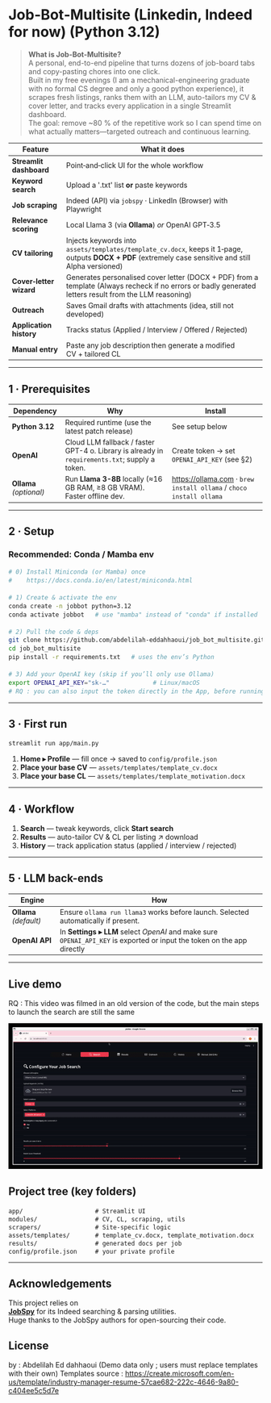 # Job‑Bot‑Multisite (Linkedin, Indeed for now) (Python 3.12)

> **What is Job-Bot-Multisite?**  
> A personal, end-to-end pipeline that turns dozens of job-board tabs and copy-pasting chores into one click.  
> Built in my free evenings (I am a mechanical-engineering graduate with no formal CS degree and only a good python experience), it scrapes fresh listings, ranks them with an LLM, auto-tailors my CV & cover letter, and tracks every application in a single Streamlit dashboard.  
> The goal: remove ~80 % of the repetitive work so I can spend time on what actually matters—targeted outreach and continuous learning.


| Feature | What it does |
|---------|--------------|
| **Streamlit dashboard** | Point‑and‑click UI for the whole workflow |
| **Keyword search** | Upload a '.txt' list **or** paste keywords |
| **Job scraping** | Indeed (API) via `jobspy` · LinkedIn (Browser) with Playwright |
| **Relevance scoring** | Local Llama 3 (via **Ollama**) *or* OpenAI GPT‑3.5 |
| **CV tailoring** | Injects keywords into `assets/templates/template_cv.docx`, keeps it 1‑page, outputs **DOCX + PDF** (extremely case sensitive and still Alpha versioned) |
| **Cover‑letter wizard** | Generates personalised cover letter (DOCX + PDF) from a template (Always recheck if no errors or badly generated letters result from the LLM reasoning) |
| **Outreach** | Saves Gmail drafts with attachments (idea, still not developed) |
| **Application history** | Tracks status (Applied / Interview / Offered / Rejected) |
| **Manual entry** | Paste any job description then generate a modified CV + tailored CL |

---

## 1 · Prerequisites

| Dependency | Why | Install |
|------------|-----|---------|
| **Python 3.12** | Required runtime (use the latest patch release) | See setup below |
| **OpenAI** | Cloud LLM fallback / faster GPT-4 o. Library is already in `requirements.txt`; supply a token. | Create token → set `OPENAI_API_KEY` (see §2) |
| **Ollama** *(optional)* | Run **Llama 3-8B** locally (≈16 GB RAM, ≥8 GB VRAM). Faster offline dev. | <https://ollama.com> · `brew install ollama` / `choco install ollama` |

---

## 2 · Setup

### Recommended: Conda / Mamba env

```bash
# 0) Install Miniconda (or Mamba) once
#    https://docs.conda.io/en/latest/miniconda.html

# 1) Create & activate the env
conda create -n jobbot python=3.12
conda activate jobbot   # use "mamba" instead of "conda" if installed

# 2) Pull the code & deps
git clone https://github.com/abdelilah-eddahhaoui/job_bot_multisite.git
cd job_bot_multisite
pip install -r requirements.txt   # uses the env’s Python

# 3) Add your OpenAI key (skip if you’ll only use Ollama)
export OPENAI_API_KEY="sk-…"            # Linux/macOS
# RQ : you can also input the token directly in the App, before running the scraper
```
---

## 3 · First run

```bash
streamlit run app/main.py
```

1. **Home ▸ Profile** — fill once → saved to `config/profile.json`
2. **Place your base CV** — `assets/templates/template_cv.docx`
3. **Place your base CL** — `assets/templates/template_motivation.docx`

---

## 4 · Workflow

1. **Search** — tweak keywords, click **Start search**
2. **Results** — auto-tailor CV & CL per listing ↗ download
3. **History** — track application status (applied / interview / rejected)

---

## 5 · LLM back-ends

| Engine | How |
|--------|-----|
| **Ollama** *(default)* | Ensure `ollama run llama3` works before launch. Selected automatically if present. |
| **OpenAI API** | In **Settings ▸ LLM** select *OpenAI* and make sure `OPENAI_API_KEY` is exported or input the token on the app directly |

---

## Live demo

RQ : This video was filmed in an old version of the code, but the main steps to launch the search are still the same
<p align="center">
  <img src="assets/demo.gif" alt="Job-bot multisite in action" width="600">
</p>

## Project tree (key folders)

```
app/                    # Streamlit UI
modules/                # CV, CL, scraping, utils
scrapers/               # Site‑specific logic
assets/templates/       # template_cv.docx, template_motivation.docx
results/                # generated docs per job
config/profile.json     # your private profile
```

---

## Acknowledgements

This project relies on  
**[JobSpy](https://github.com/adamlui/jobspy)** for its Indeed searching & parsing utilities.  
Huge thanks to the JobSpy authors for open-sourcing their code.

## License

by : Abdelilah Ed dahhaoui (Demo data only ; users must replace templates with their own)
Templates source : https://create.microsoft.com/en-us/template/industry-manager-resume-57cae682-222c-4646-9a80-c404ee5c5d7e
